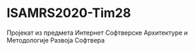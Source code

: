 # ISAMRS2020-Tim28
Пројекат из предмета Интернет Софтверске Архитектуре и Методологије Развоја Софтвера
